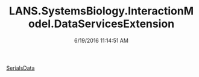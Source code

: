 ﻿---
title: LANS.SystemsBiology.InteractionModel.DataServicesExtension
date: 6/19/2016 11:14:51 AM
---

[SerialsData](T-LANS.SystemsBiology.InteractionModel.DataServicesExtension.SerialsData.html)
